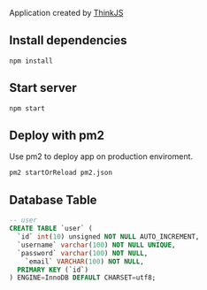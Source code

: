 Application created by [ThinkJS](http://www.thinkjs.org)

## Install dependencies

```
npm install
```

## Start server

```
npm start
```

## Deploy with pm2

Use pm2 to deploy app on production enviroment.

```
pm2 startOrReload pm2.json
```

## Database Table

```SQL
-- user
CREATE TABLE `user` (
  `id` int(10) unsigned NOT NULL AUTO_INCREMENT,
  `username` varchar(100) NOT NULL UNIQUE,
  `password` varchar(100) NOT NULL,
	`email` VARCHAR(100) NOT NULL,
  PRIMARY KEY (`id`)
) ENGINE=InnoDB DEFAULT CHARSET=utf8;
```
